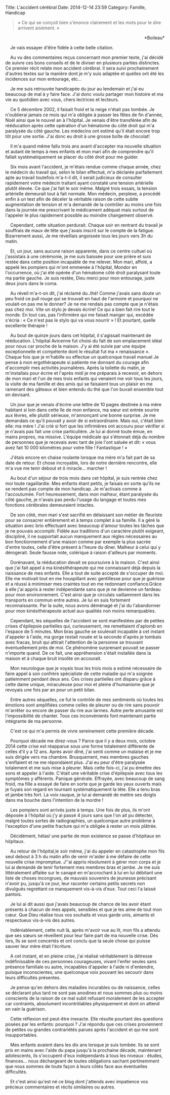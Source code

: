 Title: L'accident cérébral
Date: 2014-12-14 23:59
Category: Famille, Handicap

>« Ce qui se conçoit bien s'énonce clairement et les mots pour le dire arrivent aisément. »
<p align="right">*Boileau*</p>

&nbsp;&nbsp;&nbsp;&nbsp;Je vais essayer d'être fidèle à cette belle citation.

&nbsp;&nbsp;&nbsp;&nbsp;Au vu des commentaires reçus concernant mon premier texte, j'ai décidé de suivre  ces bons conseils et de le diviser en plusieurs parties distinctes. Ce premier récit relate mon accident cérébral. Il sera suivi prochainement d'autres textes sur la manière dont je m'y suis adaptée et quelles ont été les incidences sur mon entourage, etc…

&nbsp;&nbsp;&nbsp;&nbsp;Je me suis retrouvée handicapée du jour au lendemain et j'ai eu beaucoup de mal à y faire face. J'ai donc voulu partager mon histoire et ma vie au quotidien avec vous, chers lectrices et lecteurs.

&nbsp;&nbsp;&nbsp;&nbsp;Ce 5 décembre 2002, il faisait froid et la neige n'était pas tombée. Je n'oublierai jamais ce mois qui m'a obligée à passer les fêtes de fin d'année, Noël ainsi que le nouvel an à l'hôpital. Je venais d'être transférée afin de rééducation après cette opération d'un hématome du côté droit qui m'a paralysée du côté gauche. Les médecins ont estimé qu'il était encore trop tôt pour une sortie. J'ai donc eu droit à une grosse boîte de chocolat!

&nbsp;&nbsp;&nbsp;&nbsp;Il m'a quand même fallu trois ans avant d'accepter ma nouvelle situation et autant de temps à mes enfants et mon mari afin de comprendre qu'il fallait systématiquement se placer du côté droit pour me guider.

&nbsp;&nbsp;&nbsp;&nbsp;Six mois avant l'accident, je m'étais rendue comme chaque année, chez le médecin du travail qui, selon le bilan effectué, m'a déclarée parfaitement apte au travail toutefois m'a-t-il dit, il serait judicieux de consulter rapidement votre médecin traitant ayant constaté une tension artérielle plutôt élevée. Ce que j'ai fait le soir même. Malgré trois essais, la tension artérielle demeurait tout à fait normale. Mon médecin, perplexe, a procédé enfin à un test afin de déceler la véritable raison de cette subite augmentation de tension et m'a demandé de la contrôler au moins une fois dans la journée me prescrivant le médicament adéquat mais surtout de l'appeler le plus rapidement possible au moindre changement observé.

&nbsp;&nbsp;&nbsp;&nbsp;Cependant, cette situation perdurait. Chaque soir en rentrant du travail je souffrais de maux de tête que j'avais inscrit sur le compte de la fatigue. Bizarrement aussi, Je me réveillais angoissée tous les jours vers 3h du matin.

&nbsp;&nbsp;&nbsp;&nbsp;Et, un jour, sans aucune raison apparente, dans ce centre cultuel où j'assistais à une cérémonie, je me suis baissée pour une prière et suis restée dans cette position incapable de me relever. Mon mari, affolé, a appelé les pompiers qui m'ont emmenée à l'hôpital, Mondor en l'occurrence, où j'ai été opérée d'un hématome côté droit paralysant toute ma partie gauche. Je suis restée, Dieu merci pour mon entourage, juste deux jours dans le coma.

&nbsp;&nbsp;&nbsp;&nbsp;Au réveil m'a-t-on dit, j'ai réclamé du..thé! Comme j'avais sans doute un peu froid ce pull rouge qui se trouvait en haut de l'armoire et pourquoi ne voulait-on pas me le donner? Je ne me rendais pas compte que je n'étais pas chez moi. Vite un stylo je devais écrire! Ce qui a bien fait rire tout le monde. En tout cas, pas l'infirmière qui me faisait manger qui, excédée s'écria : « Ce n'est pas le stylo qui va vous nourrir » ! Et pourtant, quelle excellente thérapie !  

&nbsp;&nbsp;&nbsp;&nbsp;Au bout de quinze jours dans cet hôpital, il s'agissait maintenant de rééducation. L'hôpital Avicenne fut choisi du fait de son emplacement idéal pour nous car proche de la maison. J'y ai été suivie par une équipe exceptionnelle et compétente dont le résultat fut ma « renaissance ». Chaque fois que je m'habille ou effectue un quelconque travail manuel Je pense à mon ergothérapeute si patiente me donnant du courage afin d'accomplir mes activités journalières. Après la toilette du matin,  je m'installais pour écrire et l'après midi je me préparais à recevoir, en dehors de mon mari et l'un de mes trois enfants qui venaient me voir  tous les jours, la visite de ma famille et des amis qui se faisaient tous un plaisir en me ramenant des gâteaux et bien entendu du thé que l'on buvait ensemble tout en devisant.

&nbsp;&nbsp;&nbsp;&nbsp;Un jour que je venais d'écrire une lettre de 10 pages destinée à ma mère habitant si loin dans cette île de mon enfance, ma sœur est entrée sourire aux lèvres, elle plutôt sérieuse, m'annonçant une bonne surprise. Je me demandais ce qu'il pouvait y avoir de si extraordinaire. Mais oui, c'était bien elle: ma mère ! J'ai crié si fort que les infirmières ont accouru pour vérifier si je n'avais pas fait une crise particulière. Je lui ai donné toute émue, en mains propres, ma missive. L'équipe médicale qui s'étonnait déjà du nombre de personnes  que je recevais avec tant de joie l'ont saluée et dit: « vous avez fait 10 000 kilomètres pour votre fille ! Fantastique ! »

&nbsp;&nbsp;&nbsp;&nbsp;J'étais encore en chaise roulante lorsque ma mère m'a fait part de sa date de retour. Et chose incroyable, lors de notre dernière rencontre, elle m'a vue me tenir debout et ô miracle… marcher !

&nbsp;&nbsp;&nbsp;&nbsp;Au bout d'un séjour de trois mois dans cet hôpital, je suis rentrée chez moi toute ragaillardie. Mes enfants étant petits, je faisais en sorte qu'ils ne se rendent pas compte de mon handicap. Je m'activais comme  à l'accoutumée. Fort heureusement, dans mon malheur, étant paralysée du côté gauche, je n'avais pas perdu l'usage du langage et toutes mes fonctions cérébrales demeuraient intactes.

&nbsp;&nbsp;&nbsp;&nbsp;De son côté, mon mari s'est sacrifié en délaissant son métier de fleuriste pour se consacrer entièrement et à temps complet à sa famille. Il a  géré la situation avec brio effectuant avec beaucoup d'amour toutes les tâches que je ne pouvais accomplir. Fidèle aux traditions d'un caractère plutôt exigeant, discipliné, il ne supportait aucun manquement aux règles nécessaires au bon fonctionnement d'une maison comme par exemple la plus sacrée d'entre toutes, celle d'être présent à l'heure du dîner. Malheur à celui qui y dérogerait. Seule fausse note, colérique à raison d'ailleurs par moments.

&nbsp;&nbsp;&nbsp;&nbsp;Dorénavant, la rééducation devait se poursuivre à la maison. C'est ainsi que j'ai fait appel à ma kinésithérapeute qui me connaissant déjà depuis la naissance de mes enfants. Elle a tout de suite accepté de s'occuper de moi. Elle me motivait tout en me houspillant avec gentillesse pour que je guérisse et a réussi à minimiser mes craintes  tout en me redonnant confiance.Grâce à elle j'ai appris à rester indépendante sans que je ne devienne un fardeau pour mon environnement. C'est ainsi que je circulais vaillamment dans les transports en commun entre autres. Je lui en suis fortement reconnaissante. Par la suite, nous avons déménagé et j'ai du l'abandonner pour mon kinésithérapeute actuel aux qualités non moins remarquables.

&nbsp;&nbsp;&nbsp;&nbsp;Cependant, les séquelles de l'accident se sont manifestées par de petites crises d'épilepsie partielles qui, curieusement, me remettaient d'aplomb en l'espace de 5 minutes. Mon bras gauche se soulevait incapable à cet instant d'appeler à l'aide, ma gorge restait nouée et la seconde d'après je tombais avec fracas, bruit qui attirait l'attention de la personne se trouvant éventuellement près de moi. Ce phénomène surprenant pouvait se passer n'importe quand. De ce fait, une appréhension s'était installée dans la maison et à chaque bruit insolite on accourait.

&nbsp;&nbsp;&nbsp;&nbsp;Mon neurologue que je voyais tous les trois mois a estimé nécessaire de faire appel à son confrère spécialiste de cette maladie qui m'a soignée patiemment pendant deux ans. Ces crises partielles ont disparu grâce à cette dame unique, miraculeuse pour moi et pleine d'humanisme que je revoyais une fois par an pour un petit bilan.

&nbsp;&nbsp;&nbsp;&nbsp;Entre autres séquelles, ce fut le contrôle de mes sentiments où toutes les émotions sont amplifiées comme  celles de pleurer ou de rire sans  pouvoir m'arrêter ou encore de passer du rire aux larmes. Autre perte amusante est  l'impossibilité de chanter. Tous ces inconvénients font maintenant partie  intégrante de ma personne.

&nbsp;&nbsp;&nbsp;&nbsp;C'est ce qui m'a permis de vivre sereinement cette première décade.

&nbsp;&nbsp;&nbsp;&nbsp;Pourquoi décade me direz-vous ? Parce que il y a deux mois, octobre 2014 cette crise est réapparue sous une forme totalement différente de celles d'il y a 12 ans. Après avoir dîné, j'ai senti comme un malaise et je me suis dirigée vers ma chambre. Brusquement, mes membres gauches s'enflaient et ne me répondaient plus. J'ai eu peur d'être paralysée totalement et me suis mise à pleurer. Mais cette fois-ci, j'ai pu émettre des sons et appeler à l'aide. C'était une véritable crise d'épilepsie avec tous les symptômes y afférents. Panique générale. Effrayée,  avec beaucoup de sang froid, ma fille a essayé de faire en sorte que je garde les yeux ouverts  mais je fuyais son regard en tournant systématiquement la tête. Elle a tenu bras et jambe très fort. La voix rauque, je lui ai demandé de mettre ses doigts dans ma bouche dans l'intention de la mordre !  

&nbsp;&nbsp;&nbsp;&nbsp;Les pompiers sont arrivés juste à temps. Une fois de plus, ils m'ont déposée à l'hôpital où j'y ai passé 4 jours sans que l'on ait pu détecter, malgré toutes sortes de radiographies, un quelconque autre problème à l'exception d'une petite fracture qui m'a obligée à rester un mois plâtrée.

&nbsp;&nbsp;&nbsp;&nbsp;Décidément, hélas! une partie de mon existence se passe d'hôpitaux en hôpitaux.

&nbsp;&nbsp;&nbsp;&nbsp;Au retour de l'hôpital,le soir même, j'ai du appeler en catastrophe mon fils seul debout à 3 h du matin afin de venir m'aider à me défaire de cette nouvelle crise impromptue. J''ai appris résolument à gérer mon corps et je lui ai demandé de tenir fortement mes membres bras et jambe. Je me suis  littéralement affalée sur le canapé en m'accrochant à lui en lui débitant une  liste de choses incongrues, de mauvais souvenirs de jeunesse précisant n'avoir pu, jusqu'à ce jour, leur raconter certains petits secrets non divulgués regrettant ce manquement vis-à-vis d'eux. Tout ceci l'a laissé pantois.

&nbsp;&nbsp;&nbsp;&nbsp;Je lui ai dit aussi que j'avais beaucoup de chance de les avoir étant présents à chacun de mes appels, sensibles et que je les aime de tout mon cœur. Que Dieu réalise tous vos souhaits et vous garde unis, aimants et respectueux vis-à-vis des autres.

&nbsp;&nbsp;&nbsp;&nbsp;Indéniablement, cette nuit là, après m'avoir vue au lit, mon fils a attendu que ses sœurs se réveillent pour leur faire part de ma nouvelle crise. Dès lors, Ils se sont concertés et ont conclu que la seule chose qui puisse sauver leur mère était l'écriture.

&nbsp;&nbsp;&nbsp;&nbsp;A cet instant, et en pleine crise, j'ai réalisé véritablement la détresse indéfinissable de ces personnes courageuses, vivant l'enfer seules sans présence familiale ou autre, incapables d'appeler à l'aide ni d'entendre, puisque inconscientes, une quelconque voix pouvant les secourir dans leurs difficultés présentes.

&nbsp;&nbsp;&nbsp;&nbsp;Je pense qu'en dehors des maladies incurables ou de naissance, celles se déclarant plus tard ne sont pas anodines et nous sommes plus ou moins conscients de la raison de ce mal subit refusant moralement de  les accepter car contraints, absolument incontrôlables physiquement et dont on attend en vain la guérison.

&nbsp;&nbsp;&nbsp;&nbsp;Cette réflexion est peut-être inexacte. Elle résulte pourtant des questions posées par les enfants:  pourquoi ? J'ai répondu que ces crises proviennent de petites ou grandes contrariétés parues après l'accident et qui me sont insupportables.

&nbsp;&nbsp;&nbsp;&nbsp;Mes enfants avaient dans les dix ans lorsque je suis tombée. Ils se sont pris en mains avec l'aide du papa jusqu'à la prochaine décade, maintenant adolescents, ils s'occupent d'eux indépendants à tous les niveaux : études, finances… nous déchargeant de toutes obligations sachant pertinemment que nous sommes de toute façon à leurs côtés face aux éventuelles difficultés.

&nbsp;&nbsp;&nbsp;&nbsp;Et c'est ainsi qu'est né ce blog dont j'attends avec impatience vos précieux commentaires et récits similaires ou autres.
